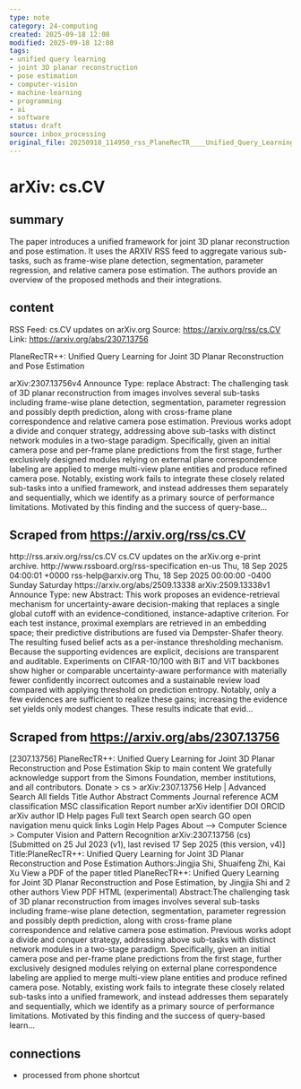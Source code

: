 ```yaml
---
type: note
category: 24-computing
created: 2025-09-18 12:08
modified: 2025-09-18 12:08
tags:
- unified query learning
- joint 3D planar reconstruction
- pose estimation
- computer-vision
- machine-learning
- programming
- ai
- software
status: draft
source: inbox_processing
original_file: 20250918_114950_rss_PlaneRecTR____Unified_Query_Learning_for_Joint_3D_.txt
---
```



# arXiv: cs.CV

## summary
The paper introduces a unified framework for joint 3D planar reconstruction and pose estimation. It uses the ARXIV RSS feed to aggregate various sub-tasks, such as frame-wise plane detection, segmentation, parameter regression, and relative camera pose estimation. The authors provide an overview of the proposed methods and their integrations.

## content
RSS Feed: cs.CV updates on arXiv.org
Source: https://arxiv.org/rss/cs.CV
Link: https://arxiv.org/abs/2307.13756

PlaneRecTR++: Unified Query Learning for Joint 3D Planar Reconstruction and Pose Estimation

arXiv:2307.13756v4 Announce Type: replace Abstract: The challenging task of 3D planar reconstruction from images involves several sub-tasks including frame-wise plane detection, segmentation, parameter regression and possibly depth prediction, along with cross-frame plane correspondence and relative camera pose estimation. Previous works adopt a divide and conquer strategy, addressing above sub-tasks with distinct network modules in a two-stage paradigm. Specifically, given an initial camera pose and per-frame plane predictions from the first stage, further exclusively designed modules relying on external plane correspondence labeling are applied to merge multi-view plane entities and produce refined camera pose. Notably, existing work fails to integrate these closely related sub-tasks into a unified framework, and instead addresses them separately and sequentially, which we identify as a primary source of performance limitations. Motivated by this finding and the success of query-base...

## Scraped from https://arxiv.org/rss/cs.CV
<?xml version='1.0' encoding='UTF-8'?>
<rss xmlns:arxiv="http://arxiv.org/schemas/atom" xmlns:dc="http://purl.org/dc/elements/1.1/" xmlns:atom="http://www.w3.org/2005/Atom" xmlns:content="http://purl.org/rss/1.0/modules/content/" version="2.0">
  <channel>
    <title>cs.CV updates on arXiv.org</title>
    <link>http://rss.arxiv.org/rss/cs.CV</link>
    <description>cs.CV updates on the arXiv.org e-print archive.</description>
    <atom:link href="http://rss.arxiv.org/rss/cs.CV" rel="self" type="application/rss+xml"/>
    <docs>http://www.rssboard.org/rss-specification</docs>
    <language>en-us</language>
    <lastBuildDate>Thu, 18 Sep 2025 04:00:01 +0000</lastBuildDate>
    <managingEditor>rss-help@arxiv.org</managingEditor>
    <pubDate>Thu, 18 Sep 2025 00:00:00 -0400</pubDate>
    <skipDays>
      <day>Sunday</day>
      <day>Saturday</day>
    </skipDays>
    <item>
      <title>Proximity-Based Evidence Retrieval for Uncertainty-Aware Neural Networks</title>
      <link>https://arxiv.org/abs/2509.13338</link>
      <description>arXiv:2509.13338v1 Announce Type: new 
Abstract: This work proposes an evidence-retrieval mechanism for uncertainty-aware decision-making that replaces a single global cutoff with an evidence-conditioned, instance-adaptive criterion. For each test instance, proximal exemplars are retrieved in an embedding space; their predictive distributions are fused via Dempster-Shafer theory. The resulting fused belief acts as a per-instance thresholding mechanism. Because the supporting evidences are explicit, decisions are transparent and auditable. Experiments on CIFAR-10/100 with BiT and ViT backbones show higher or comparable uncertainty-aware performance with materially fewer confidently incorrect outcomes and a sustainable review load compared with applying threshold on prediction entropy. Notably, only a few evidences are sufficient to realize these gains; increasing the evidence set yields only modest changes. These results indicate that evid...


## Scraped from https://arxiv.org/abs/2307.13756
[2307.13756] PlaneRecTR++: Unified Query Learning for Joint 3D Planar Reconstruction and Pose Estimation Skip to main content We gratefully acknowledge support from the Simons Foundation, member institutions, and all contributors. Donate &gt; cs &gt; arXiv:2307.13756 Help | Advanced Search All fields Title Author Abstract Comments Journal reference ACM classification MSC classification Report number arXiv identifier DOI ORCID arXiv author ID Help pages Full text Search open search GO open navigation menu quick links Login Help Pages About --> Computer Science > Computer Vision and Pattern Recognition arXiv:2307.13756 (cs) [Submitted on 25 Jul 2023 (v1), last revised 17 Sep 2025 (this version, v4)] Title:PlaneRecTR++: Unified Query Learning for Joint 3D Planar Reconstruction and Pose Estimation Authors:Jingjia Shi, Shuaifeng Zhi, Kai Xu View a PDF of the paper titled PlaneRecTR++: Unified Query Learning for Joint 3D Planar Reconstruction and Pose Estimation, by Jingjia Shi and 2 other authors View PDF HTML (experimental) Abstract:The challenging task of 3D planar reconstruction from images involves several sub-tasks including frame-wise plane detection, segmentation, parameter regression and possibly depth prediction, along with cross-frame plane correspondence and relative camera pose estimation. Previous works adopt a divide and conquer strategy, addressing above sub-tasks with distinct network modules in a two-stage paradigm. Specifically, given an initial camera pose and per-frame plane predictions from the first stage, further exclusively designed modules relying on external plane correspondence labeling are applied to merge multi-view plane entities and produce refined camera pose. Notably, existing work fails to integrate these closely related sub-tasks into a unified framework, and instead addresses them separately and sequentially, which we identify as a primary source of performance limitations. Motivated by this finding and the success of query-based learn...


## connections
- processed from phone shortcut
